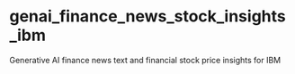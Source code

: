 # genai_finance_news_stock_insights_ibm
Generative AI finance news text and financial stock price insights for IBM
